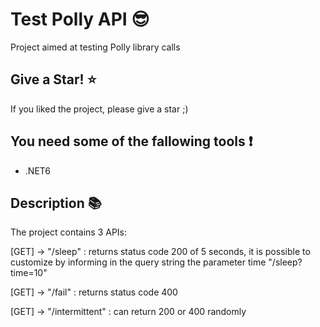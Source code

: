 # Test Polly API :sunglasses:

Project aimed at testing Polly library calls

## Give a Star! :star:

If you liked the project, please give a star ;)

## You need some of the fallowing tools :exclamation:

-  .NET6

## Description :books:

The project contains 3 APIs:

[GET] -> "/sleep" : returns status code 200 of 5 seconds, 
it is possible to customize by informing in the query string the parameter time "/sleep?time=10"

[GET] -> "/fail" : returns status code 400

[GET] -> "/intermittent" : can return 200 or 400 randomly

